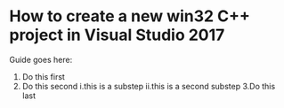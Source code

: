 # How to create a new win32 C++ project in Visual Studio 2017
Guide goes here:
1. Do this first
2. Do this second
   i.this is a substep
  ii.this is a second substep
3.Do this last